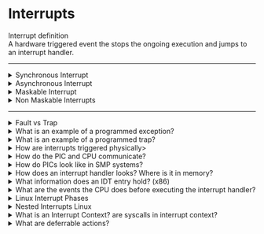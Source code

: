 # Interrupts

<summary>Interrupt definition</summary>
A hardware triggered event the stops the ongoing execution and jumps to an interrupt handler.

---
<details>
<summary>Synchronous Interrupt</summary>
An interrupt that is triggered because of the current running program. For example division by zero. 
</details>

<details>
<summary>Asynchronous Interrupt</summary>
An interrupt causes by an external source. For example, a sound devices sends data to its driver
</details>

<details>
<summary>Maskable Interrupt</summary>
Interrupts that can be ignored / postponed. For example, the network interface has received a new packet.
signaled via INT processor pin 
</details>

<details>
<summary>Non Maskable Interrupts</summary>
Interrupts that must be handled immediately. For example, memory corruption.
signaled via NMI processor pin
</details>

---

<details>
<summary>Fault vs Trap</summary>
A fault is reported before the cpu has executed the instruction unlike a trap.
</details>

<details>
<summary>What is an example of a programmed exception?</summary>
Calling interrupts as part of code execution.
</details>

<details>
<summary>What is an example of a programmed trap?</summary>
Software breakpoint (`int 3` in x86).
</details>

<details>
<summary>How are interrupts triggered physically></summary>
The processor has interrupt pins (INTR & NMI). In some embedded devices the interrupt pins can be addressed directly from devices. In modern systems there's a PIC (Programmable Interrupt Controller) that exports interrupt request pins (IRQ) to devices and outputs to the CPU's INTR pin.
</details>

<details>
<summary>How do the PIC and CPU communicate?</summary>

* The PIC receives an interrupt from a peripherial, converts the pin it recieved the interrupt from to a vector, writes it into the cpu and raises an interrupt via the INTR pin.

* The PIC waits for the CPU to acknowledge the interrupt and doesn't send new interrupts until then.

* The CPU sends its acknowledgement and recieves the next interrupt.
</details>

<details>
<summary>How do PICs look like in SMP systems?</summary>
Because SMP systems by design have more than one processor the interrupts should be distributed. In order to solve this every processor has its own local APIC that has processor related interrupts like thermal sensors and timers. In addition theres a global I/O APIC that distribute interrupt requests from external devices to the processors usually with a bus in the middle.
</details>


<details>
<summary>How does an interrupt handler looks? Where is it in memory?</summary>
Interrupt Handlers have their own interrupt descriptor table IDT (how original). Different CPU architectures have their interrupt tables at different places.

For example in x86 they can be anywhere in physical memory, in Linux x86 the first 32 are reserved for exception and no' 128 is used for syscalls. The rest are mostly used for hardware interrupts handlers.
</details>

<details>
<summary>What information does an IDT entry hold? (x86)</summary>
The segment, offset and flags determining the type of interrupt
</details>

<details>
<summary>What are the events the CPU does before executing the interrupt handler?</summary>

* Check the privilege required by the interrupt
* Change to the new privilege stack if required, save the old registers & flags on the new stack
* Save the error code in case of abort
* Start executing the interrupt handler
</details>

<details>
<summary>Linux Interrupt Phases</summary>

* Critical - evaluate the requested interrupt handler and acknowledge the interrupt.
* Immediate - execute the requested interrupt handler (device irq for example)
* Deferred - reenable interrupts and return
</details>

<details>
<summary>Nested Interrupts Linux</summary>

Linux currently offers a strict rules for nesting interrupts.

* Exceptions such as a page fault or system call cannot cause another interrupt.

* Interrupts can cause exceptions

* Interrupts cannot cause interrupts
</details>

<details>
<summary>What is an Interrupt Context? are syscalls in interrupt context?</summary>

An interrupt context is a context of execution that is not directly related to any concept of process and has started due to an IRQ (not exceptions such as syscall).

An interrupt context is not allowed to trigger a context switch meaning - no sleeping no reading user memory etc.
</details>

<details>
<summary>What are deferrable actions? </summary>

Parts of an interrupt handler's logic that is exported out of the interrupt handler and scheduled to avoid expensive interrupt handlers which degrades the system's functioning. Some are done in interrupt context (SoftIRQS) and other in process context.
</details>
